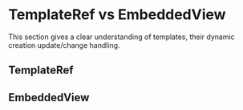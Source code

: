 # TemplateRef vs EmbeddedView

This section gives a clear understanding of templates, their dynamic creation update/change handling.

## TemplateRef

## EmbeddedView
